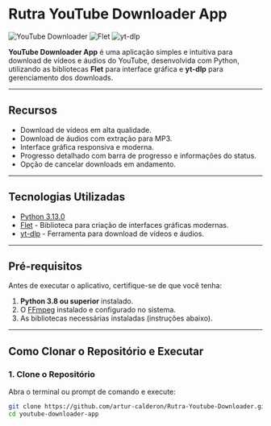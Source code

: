 # Rutra YouTube Downloader App

![YouTube Downloader](https://img.shields.io/badge/python-3.13.0-blue.svg)
![Flet](https://img.shields.io/badge/Flet-0.5-green.svg)
![yt-dlp](https://img.shields.io/badge/yt--dlp-latest-orange.svg)

**YouTube Downloader App** é uma aplicação simples e intuitiva para download de vídeos e áudios do YouTube, desenvolvida com Python, utilizando as bibliotecas **Flet** para interface gráfica e **yt-dlp** para gerenciamento dos downloads.

---

## **Recursos**
- Download de vídeos em alta qualidade.
- Download de áudios com extração para MP3.
- Interface gráfica responsiva e moderna.
- Progresso detalhado com barra de progresso e informações do status.
- Opção de cancelar downloads em andamento.

---

## **Tecnologias Utilizadas**
- [Python 3.13.0](https://www.python.org/downloads/)
- [Flet](https://flet.dev/) - Biblioteca para criação de interfaces gráficas modernas.
- [yt-dlp](https://github.com/yt-dlp/yt-dlp) - Ferramenta para download de vídeos e áudios.

---

## **Pré-requisitos**
Antes de executar o aplicativo, certifique-se de que você tenha:
1. **Python 3.8 ou superior** instalado.
2. O [FFmpeg](https://ffmpeg.org/download.html) instalado e configurado no sistema.
3. As bibliotecas necessárias instaladas (instruções abaixo).

---

## **Como Clonar o Repositório e Executar**
### 1. **Clone o Repositório**
Abra o terminal ou prompt de comando e execute:
```bash
git clone https://github.com/artur-calderon/Rutra-Youtube-Downloader.git
cd youtube-downloader-app
